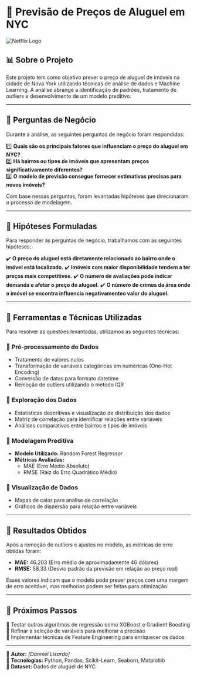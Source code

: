 # 📌 Previsão de Preços de Aluguel em NYC
![Netflix Logo]([https://github.com/DannielLisardo/portfolio.netflix/blob/main/logo.png](https://github.com/DannielLisardo/previsao_alugueis_NYC/blob/main/NYC))

## 📊 Sobre o Projeto
Este projeto tem como objetivo prever o preço de aluguel de imóveis na cidade de Nova York utilizando técnicas de análise de dados e Machine Learning. A análise abrange a identificação de padrões, tratamento de outliers e desenvolvimento de um modelo preditivo.

---

## 🧐 Perguntas de Negócio
Durante a análise, as seguintes perguntas de negócio foram respondidas:

1️⃣ **Quais são os principais fatores que influenciam o preço do aluguel em NYC?**  
2️⃣ **Há bairros ou tipos de imóveis que apresentam preços significativamente diferentes?**  
3️⃣ **O modelo de previsão consegue fornecer estimativas precisas para novos imóveis?**

Com base nessas perguntas, foram levantadas hipóteses que direcionaram o processo de modelagem.

---

## 📝 Hipóteses Formuladas
Para responder às perguntas de negócio, trabalhamos com as seguintes hipóteses:

✔️ **O preço do aluguel está diretamente relacionado ao bairro onde o imóvel está localizado.**
✔️ **Imóveis com maior disponibilidade tendem a ter preços mais competitivos.**
✔️ **O número de avaliações pode indicar demanda e afetar o preço do aluguel.**
✔️ **O número de crimes da área onde o imóvel se encontra influencia negativamenteo valor do aluguel.**

---

## 🔧 Ferramentas e Técnicas Utilizadas
Para resolver as questões levantadas, utilizamos as seguintes técnicas:

### 📌 **Pré-processamento de Dados**
- Tratamento de valores nulos
- Transformação de variáveis categóricas em numéricas (One-Hot Encoding)
- Conversão de datas para formato datetime
- Remoção de outliers utilizando o método IQR

### 📌 **Exploração dos Dados**
- Estatísticas descritivas e visualização de distribuição dos dados
- Matriz de correlação para identificar relações entre variáveis
- Análises comparativas entre bairros e tipos de imóveis

### 📌 **Modelagem Preditiva**
- **Modelo Utilizado:** Random Forest Regressor
- **Métricas Avaliadas:**
  - MAE (Erro Médio Absoluto)
  - RMSE (Raiz do Erro Quadrático Médio)

### 📌 **Visualização de Dados**
- Mapas de calor para análise de correlação
- Gráficos de dispersão para relação entre variáveis

---

## 🚀 Resultados Obtidos
Após a remoção de outliers e ajustes no modelo, as métricas de erro obtidas foram:
- **MAE:** 46.203 (Erro médio de aproximadamente 46 dólares)
- **RMSE:** 58.33 (Desvio padrão da previsão em relação ao preço real)

Esses valores indicam que o modelo pode prever preços com uma margem de erro aceitável, mas melhorias podem ser feitas para otimização.

---

## 📌 Próximos Passos
🔹 Testar outros algoritmos de regressão como XGBoost e Gradient Boosting  
🔹 Refinar a seleção de variáveis para melhorar a precisão  
🔹 Implementar técnicas de Feature Engineering para enriquecer os dados  

---

📍 **Autor:** _[Danniel Lisardo]_  
📍 **Tecnologias:** Python, Pandas, Scikit-Learn, Seaborn, Matplotlib  
📍 **Dataset:** Dados de aluguel de NYC
